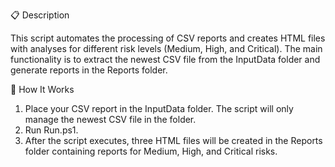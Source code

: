 📋 Description

This script automates the processing of CSV reports and creates HTML files with analyses for different risk levels (Medium, High, and Critical). The main functionality is to extract the newest CSV file from the InputData folder and generate reports in the Reports folder.

🚀 How It Works
1. Place your CSV report in the InputData folder. The script will only manage the newest CSV file in the folder.
2. Run Run.ps1.
3. After the script executes, three HTML files will be created in the Reports folder containing reports for Medium, High, and Critical risks.
